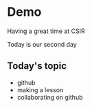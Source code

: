 # Demo
Having a great time at CSIR

Today is our second day
## Today's topic

- github
- making a lesson
- collaborating on github
